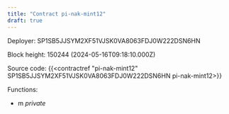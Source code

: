 ```yaml
---
title: "Contract pi-nak-mint12"
draft: true
---
```

Deployer: SP1SB5JJSYM2XF51VJSK0VA8063FDJ0W222DSN6HN


 



Block height: 150244 (2024-05-16T09:18:10.000Z)

Source code: {{<contractref "pi-nak-mint12" SP1SB5JJSYM2XF51VJSK0VA8063FDJ0W222DSN6HN pi-nak-mint12>}}

Functions:

* m _private_
